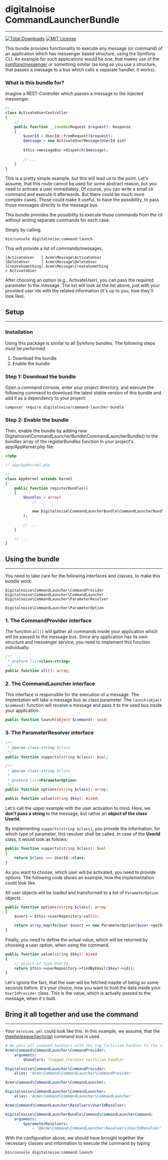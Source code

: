 # digitalnoise CommandLauncherBundle

---

[![Total Downloads](https://img.shields.io/packagist/dt/digitalnoise/command-launcher-bundle.svg)](https://packagist.org/packages/digitalnoise/command-launcher-bundle)
[![MIT License](https://img.shields.io/badge/license-MIT-brightgreen.svg)](https://packagist.org/packages/digitalnoise/command-launcher-bundle)

This bundle provides functionality to execute any message (or command) of an application which has messenger based structure, using the Symfony CLI. An example for such applications would be one, that makes use of the [symfony/messenger](https://github.com/symfony/messenger) or something similar (as long as you use a structure, that passes a message to a bus which calls a separate handler, it works).

### What is this bundle for?

Imagine a REST-Controller which passes a message to the injected messenger.

```php
// ...
class ActivateUserController
{
    // ...
    public function __invoke(Request $request): Response
    {
        $userId = UserId::fromRequest($request);
        $message = new ActivateUserMessage(UserId $id)
        
        $this->messageBus->dispatch($message);
        
        // ...
    }
}
```

This is a pretty simple example, but this will lead us to the point. Let's assume, that this route cannot be used for some abstract reason, but you need to activate a user immediately. Of course, you can write a small cli command and execute it afterwards. But there could be much more complex cases. Those could make it useful, to have the possibility, to pass those messages directly to the message bus.

This bundle provides the possibility to execute those commands from the cli without writing separate commands for each case.

Simply by calling:

    bin/console digitalnoise:command:launch

This will provide a list of commands/messages.

    [ActivateUser   ] Acme\Message\ActivateUser
    [DeleteUser     ] Acme\Message\DeleteUser
    [CreateSomething] Acme\Message\CreateSomething
    > ActivateUser

After choosing an option (e.g., ActivateUser), you can pass the required parameter to the message. The list will look as the list above, just with your provided user ids with the related information (it's up to you, how they'll look like).

## Setup

---

### Installation

Using this package is similar to all Symfony bundles. The following steps must be performed

1. Download the bundle
2. Enable the bundle

### Step 1: Download the bundle

Open a command console, enter your project directory, and execute the following command to download the latest stable version of this bundle and add it as a dependency to your project:

    composer require digitalnoise/command-launcher-bundle

### Step 2: Enable the bundle

Then, enable the bundle by adding new Digitalnoise\CommandLauncherBundle\CommandLauncherBundle() to the bundles array of the registerBundles function in your project's app/AppKernel.php file:

```php
<?php

// app/AppKernel.php

// ...
class AppKernel extends Kernel
{
    public function registerBundles()
    {
        $bundles = array(
            // ...

            new Digitalnoise\CommandLauncherBundle\CommandLauncherBundle(),
        );

        // ...
    }

    // ...
}
```

## Using the bundle

---

You need to take care for the following interfaces and classes, to make this bundle work:

    Digitalnoise\CommandLauncher\CommandProvider
    Digitalnoise\CommandLauncher\CommandLauncher
    Digitalnoise\CommandLauncher\ParameterResolver

    Digitalnoise\CommandLauncher\ParameterOption

### 1. The CommandProvider interface

The function `all()` will gather all commands inside your application which will be passed to the message bus. Since any application has its own structure and messenger service, you need to implement this function individually.
```php
/**
 * @return list<class-string>
 */
public function all(): array;
```

### 2. The CommandLauncher interface

This interface is responsible for the execution of a message. The implentation will take a message bus as class parameter. The `launch(object $command)` function will receive a message and pass it to the used bus inside your application.
```php
public function launch(object $command): void;
```

### 3. The ParameterResolver interface

```php
/**
 * @param class-string $class
 */
public function supports(string $class): bool;

/**
 * @param class-string $class
 *
 * @return list<ParameterOption>
 */
public function options(string $class): array;

public function value(string $key): mixed;
```

Let's call the upper example with the user activation to mind. Here, we **don't pass a string** to the message, but rather an **object of the class UserId**.

By implementing `supports(string $class)`, you provide the information, for which type of parameter, this resolver shall be called. In case of the **UserId** class, it would look as follows:

```php
public function supports(string $class): bool
{
    return $class === UserId::class;
}
```

As you want to choose, which user will be activated, you need to provide options. The following code shows an example, how the implementation could look like.

All user objects will be loaded and transformed to a list of `ParameterOption` objects.

```php
public function options(string $class): array
{
    $users = $this->userRepository->all();

    return array_map(fn(User $user) => new ParameterOption($user->getEmail(), $user->getFullName()), $users);
}
```

Finally, you need to define the actual value, which will be returned by choosing a user option, when using the command.

```php
public function value(string $key): mixed
{
    // object of type UserId
    return $this->userRepository->findByEmail($key)->id();
}
```

Let's ignore the fact, that the user will be fetched inspite of being so some seconds before. It's your choice, how you want to hold the data inside your `UserIdProvider` class. This is the value, which is actually passed to the message, when it's built.

## Bring it all together and use the command

---

Your `services.yml` could look like this. In this example, we assume, that the [thephpleague/tactician](https://github.com/thephpleague/tactician) command bus is used.

```yml
# We pass all command handlers with the tag tactician.handler to the command provider
Acme\Command\CommandLauncher\CommandProvider:
    arguments:
        $handlers: !tagged_iterator tactician.handler

Digitalnoise\CommandLauncher\CommandProvider:
    alias: 'Acme\Command\CommandLauncher\CommandProvider'

Acme\Command\CommandLauncher\CommandLauncher:

Digitalnoise\CommandLauncher\CommandLauncher:
    alias: 'Acme\Command\CommandLauncher\CommandLauncher'

Acme\Command\CommandLauncher\Resolvers\UserIdResolver:

Digitalnoise\CommandLauncherBundle\Command\CommandLauncherCommand:
    arguments:
        $parameterResolvers:
            - '@Acme\Command\CommandLauncher\Resolvers\UserIdResolver'
```

With the configuration above, we should have brought together the necessary classes and information to execute the command by typing

    bin/console digitalnoise:command:launch
